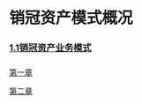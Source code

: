 # 销冠资产模式概况

### [1.1销冠资产业务模式](/chapter1/1ff09-xiao-guan-zi-chan-mo-shi.md)

### 

[第一章](/chapter1.md)

[第二章](/jie-shao-ye-1.md)

